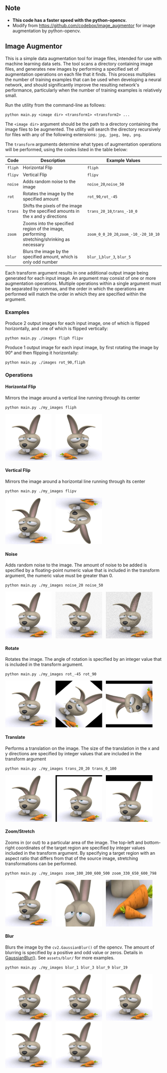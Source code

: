 ## Note
- **This code has a faster speed with the python-opencv.**
- Modify from https://github.com/codebox/image_augmentor for image augmentation by python-opencv.


## Image Augmentor

This is a simple data augmentation tool for image files, intended for use with machine learning data sets.
The tool scans a directory containing image files, and generates new images by performing a specified set of
augmentation operations on each file that it finds. This process multiplies the number of training examples that can
be used when developing a neural network, and should significantly improve the resulting network's performance,
particularly when the number of training examples is relatively small.

Run the utility from the command-line as follows:
```shell
python main.py <image dir> <transform1> <transform2> ...
```

The `<image dir>` argument should be the path to a directory containing the image files to be augmented.
The utility will search the directory recursively for files with any of the following extensions:
`jpg, jpeg, bmp, png`.

The `transform` arguments determine what types of augmentation operations will be performed,
using the codes listed in the table below:

|Code|Description|Example Values|
|---|---|------|
|`fliph`|Horizontal Flip|`fliph`|
|`flipv`|Vertical Flip|`flipv`|
|`noise`|Adds random noise to the image|`noise_20`,`noise_50`|
|`rot`|Rotates the image by the specified amount|`rot_90`,`rot_-45`|
|`trans`|Shifts the pixels of the image by the specified amounts in the x and y directions|`trans_20_10`,`trans_-10_0`|
|`zoom`|Zooms into the specified region of the image, performing stretching/shrinking as necessary|`zoom_0_0_20_20`,`zoom_-10_-20_10_10`|
|`blur`|Blurs the image by the specified amount, which is only odd number |`blur_1`,`blur_3`, `blur_5`|


Each transform argument results in one additional output image being generated for each input image.
An argument may consist of one or more augmentation operations. Multiple operations within a single argument
must be separated by commas, and the order in which the operations are performed will match the order in which they
are specified within the argument.

### Examples
Produce 2 output images for each input image, one of which is flipped horizontally, and one of which is flipped vertically:
```shell
python main.py ./images fliph flipv
```

Produce 1 output image for each input image, by first rotating the image by 90&deg; and then flipping it horizontally:
```shell
python main.py ./images rot_90,fliph
```

### Operations

#### Horizontal Flip
Mirrors the image around a vertical line running through its center
```shell
python main.py ./my_images fliph
```
<img src="./assets/Rabbit.jpg" alt="Rabbit.jpg" width="150" height="150" />&nbsp;&nbsp;
<img src="./assets/flip/Rabbit_fliph.jpg" alt="Rabbit_fliph.jpg" width="150" height="150" />


#### Vertical Flip
Mirrors the image around a horizontal line running through its center
```shell
python main.py ./my_images flipv
```
<img src="./assets/Rabbit.jpg" alt="Rabbit.jpg" width="150" height="150" />&nbsp;&nbsp;
<img src="./assets/flip/Rabbit_flipv.jpg" alt="Rabbit_flipv.jpg" width="150" height="150" />


#### Noise
Adds random noise to the image. The amount of noise to be added is specified by a floating-point numeric value that is included
in the transform argument, the numeric value must be greater than 0.
```shell
python main.py ./my_images noise_20 noise_50
```
<img src="./assets/Rabbit.jpg" alt="Rabbit.jpg" width="150" height="150" />&nbsp;&nbsp;
<img src="./assets/noise/Rabbit_noise20.0.jpg" alt="Rabbit_noise20.0.jpg" width="150" height="150" />&nbsp;&nbsp;
<img src="./assets/noise/Rabbit_noise50.0.jpg" alt="Rabbit_noise50.0.jpg" width="150" height="150" />


#### Rotate
Rotates the image. The angle of rotation is specified by an integer value that is included in the transform argument.
```shell
python main.py ./my_images rot_-45 rot_90
```
<img src="./assets/Rabbit.jpg" alt="Rabbit.jpg" width="150" height="150" />&nbsp;&nbsp;
<img src="./assets/rotate/Rabbit_rot-45.jpg" alt="Rabbit_rot-45.jpg" width="150" height="150" />&nbsp;&nbsp;
<img src="./assets/rotate/Rabbit_rot90.jpg" alt="Rabbit_rot90.jpg" width="150" height="150" />


#### Translate
Performs a translation on the image. The size of the translation in the x and y directions are specified by integer values that
are included in the transform argument
```shell
python main.py ./my_images trans_20_20 trans_0_100
```
<img src="./assets/Rabbit.jpg" alt="Rabbit.jpg" width="150" height="150" />&nbsp;&nbsp;
<img src="./assets/translate/Rabbit_trans20_20.jpg" alt="Rabbit_trans20_20.jpg" width="150" height="150" />&nbsp;&nbsp;
<img src="./assets/translate/Rabbit_trans0_100.jpg" alt="Rabbit_trans0_100.jpg" width="150" height="150" />


#### Zoom/Stretch
Zooms in (or out) to a particular area of the image. The top-left and bottom-right coordinates of the target region are
specified by integer values included in the transform argument. By specifying a target region with an aspect ratio that
differs from that of the source image, stretching transformations can be performed.
```shell
python main.py ./my_images zoom_100_200_600_500 zoom_330_650_600_798
```
<img src="./assets/Rabbit.jpg" alt="Rabbit.jpg" width="150" height="150" />&nbsp;&nbsp;
<img src="./assets/zoom/Rabbit_zoom100_200_600_500.jpg" alt="Rabbit_zoom100_200_600_500.jpg" width="150" height="150" />&nbsp;&nbsp;
<img src="./assets/zoom/Rabbit_zoom330_650_600_798.jpg" alt="Rabbit_zoom330_650_600_798.jpg" width="150" height="150" />


#### Blur
Blurs the image by the `cv2.GaussianBlur()` of the opencv. The amount of blurring is specified by a  positive and odd value or zeros. Details in [GaussianBlur()](https://docs.opencv.org/master/d4/d86/group__imgproc__filter.html#gaabe8c836e97159a9193fb0b11ac52cf1). See `assets/blur/` for more examples.
```shell
python main.py ./my_images blur_1 blur_3 blur_9 blur_19
```
<img src="./assets/Rabbit.jpg" alt="Rabbit.jpg" width="150" height="150" />&nbsp;&nbsp;
<img src="./assets/blur/blur_1.jpg" alt="blur_1.jpg" width="150" height="150" />&nbsp;&nbsp;
<img src="./assets/blur/blur_3.jpg" alt="blur_3.jpg" width="150" height="150" />&nbsp;&nbsp;
<img src="./assets/blur/blur_9.jpg" alt="blur_9.jpg" width="150" height="150" />&nbsp;&nbsp;
<img src="./assets/blur/blur_19.jpg" alt="blur_19.jpg" width="150" height="150" />
